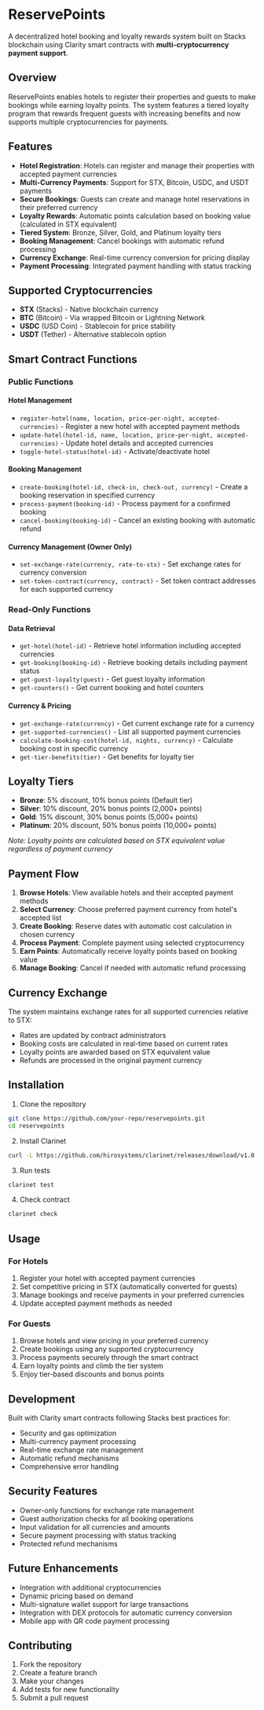 # ReservePoints

A decentralized hotel booking and loyalty rewards system built on Stacks blockchain using Clarity smart contracts with **multi-cryptocurrency payment support**.

## Overview

ReservePoints enables hotels to register their properties and guests to make bookings while earning loyalty points. The system features a tiered loyalty program that rewards frequent guests with increasing benefits and now supports multiple cryptocurrencies for payments.

## Features

- **Hotel Registration**: Hotels can register and manage their properties with accepted payment currencies
- **Multi-Currency Payments**: Support for STX, Bitcoin, USDC, and USDT payments
- **Secure Bookings**: Guests can create and manage hotel reservations in their preferred currency
- **Loyalty Rewards**: Automatic points calculation based on booking value (calculated in STX equivalent)
- **Tiered System**: Bronze, Silver, Gold, and Platinum loyalty tiers
- **Booking Management**: Cancel bookings with automatic refund processing
- **Currency Exchange**: Real-time currency conversion for pricing display
- **Payment Processing**: Integrated payment handling with status tracking

## Supported Cryptocurrencies

- **STX** (Stacks) - Native blockchain currency
- **BTC** (Bitcoin) - Via wrapped Bitcoin or Lightning Network
- **USDC** (USD Coin) - Stablecoin for price stability
- **USDT** (Tether) - Alternative stablecoin option

## Smart Contract Functions

### Public Functions

#### Hotel Management
- `register-hotel(name, location, price-per-night, accepted-currencies)` - Register a new hotel with accepted payment methods
- `update-hotel(hotel-id, name, location, price-per-night, accepted-currencies)` - Update hotel details and accepted currencies
- `toggle-hotel-status(hotel-id)` - Activate/deactivate hotel

#### Booking Management
- `create-booking(hotel-id, check-in, check-out, currency)` - Create a booking reservation in specified currency
- `process-payment(booking-id)` - Process payment for a confirmed booking
- `cancel-booking(booking-id)` - Cancel an existing booking with automatic refund

#### Currency Management (Owner Only)
- `set-exchange-rate(currency, rate-to-stx)` - Set exchange rates for currency conversion
- `set-token-contract(currency, contract)` - Set token contract addresses for each supported currency

### Read-Only Functions

#### Data Retrieval
- `get-hotel(hotel-id)` - Retrieve hotel information including accepted currencies
- `get-booking(booking-id)` - Retrieve booking details including payment status
- `get-guest-loyalty(guest)` - Get guest loyalty information
- `get-counters()` - Get current booking and hotel counters

#### Currency & Pricing
- `get-exchange-rate(currency)` - Get current exchange rate for a currency
- `get-supported-currencies()` - List all supported payment currencies
- `calculate-booking-cost(hotel-id, nights, currency)` - Calculate booking cost in specific currency
- `get-tier-benefits(tier)` - Get benefits for loyalty tier

## Loyalty Tiers

- **Bronze**: 5% discount, 10% bonus points (Default tier)
- **Silver**: 10% discount, 20% bonus points (2,000+ points)
- **Gold**: 15% discount, 30% bonus points (5,000+ points)
- **Platinum**: 20% discount, 50% bonus points (10,000+ points)

*Note: Loyalty points are calculated based on STX equivalent value regardless of payment currency*

## Payment Flow

1. **Browse Hotels**: View available hotels and their accepted payment methods
2. **Select Currency**: Choose preferred payment currency from hotel's accepted list
3. **Create Booking**: Reserve dates with automatic cost calculation in chosen currency
4. **Process Payment**: Complete payment using selected cryptocurrency
5. **Earn Points**: Automatically receive loyalty points based on booking value
6. **Manage Booking**: Cancel if needed with automatic refund processing

## Currency Exchange

The system maintains exchange rates for all supported currencies relative to STX:
- Rates are updated by contract administrators
- Booking costs are calculated in real-time based on current rates
- Loyalty points are awarded based on STX equivalent value
- Refunds are processed in the original payment currency

## Installation

1. Clone the repository
```bash
git clone https://github.com/your-repo/reservepoints.git
cd reservepoints
```

2. Install Clarinet
```bash
curl -L https://github.com/hirosystems/clarinet/releases/download/v1.0.0/clarinet-linux-x64.tar.gz | tar xz
```

3. Run tests
```bash
clarinet test
```

4. Check contract
```bash
clarinet check
```

## Usage

### For Hotels
1. Register your hotel with accepted payment currencies
2. Set competitive pricing in STX (automatically converted for guests)
3. Manage bookings and receive payments in your preferred currencies
4. Update accepted payment methods as needed

### For Guests
1. Browse hotels and view pricing in your preferred currency
2. Create bookings using any supported cryptocurrency
3. Process payments securely through the smart contract
4. Earn loyalty points and climb the tier system
5. Enjoy tier-based discounts and bonus points

## Development

Built with Clarity smart contracts following Stacks best practices for:
- Security and gas optimization
- Multi-currency payment processing
- Real-time exchange rate management
- Automatic refund mechanisms
- Comprehensive error handling

## Security Features

- Owner-only functions for exchange rate management
- Guest authorization checks for all booking operations
- Input validation for all currencies and amounts
- Secure payment processing with status tracking
- Protected refund mechanisms

## Future Enhancements

- Integration with additional cryptocurrencies
- Dynamic pricing based on demand
- Multi-signature wallet support for large transactions
- Integration with DEX protocols for automatic currency conversion
- Mobile app with QR code payment processing

## Contributing

1. Fork the repository
2. Create a feature branch
3. Make your changes
4. Add tests for new functionality
5. Submit a pull request
